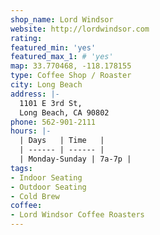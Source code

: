 ```yaml
---
shop_name: Lord Windsor
website: http://lordwindsor.com
rating:
featured_min: 'yes'
featured_max_1: # 'yes'
map: 33.770468, -118.178155
type: Coffee Shop / Roaster
city: Long Beach
address: |-
  1101 E 3rd St,
  Long Beach, CA 90802
phone: 562-901-2111
hours: |-
  | Days   | Time   |
  | ------ | ------ |
  | Monday-Sunday | 7a-7p |
tags:
- Indoor Seating
- Outdoor Seating
- Cold Brew
coffee:
- Lord Windsor Coffee Roasters
---
```

